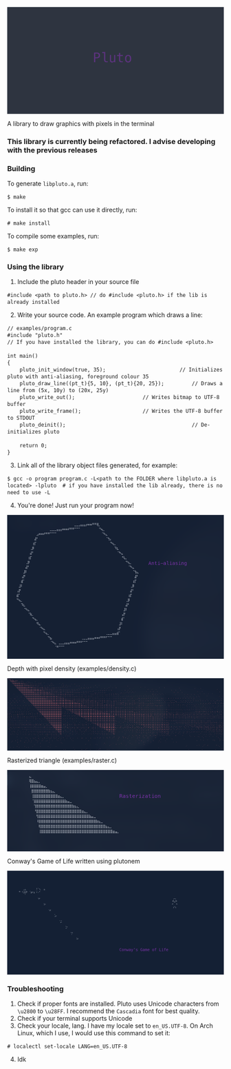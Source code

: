 <img src="screenshots/pluto.png" align="center">

<p> A library to draw graphics with pixels in the terminal </p>

### This library is currently being refactored. I advise developing with the previous releases 

### Building
To generate `libpluto.a`, run:
```
$ make
```
To install it so that gcc can use it directly, run:
```
# make install
```
To compile some examples, run:
```
$ make exp
```

### Using the library

1. Include the pluto header in your source file
```
#include <path to pluto.h> // do #include <pluto.h> if the lib is already installed
```

2. Write your source code. An example program which draws a line:
```
// examples/program.c
#include "pluto.h"
// If you have installed the library, you can do #include <pluto.h>

int main()
{
    pluto_init_window(true, 35);	 	             	// Initializes pluto with anti-aliasing, foreground colour 35
    pluto_draw_line((pt_t){5, 10}, (pt_t){20, 25});	        // Draws a line from (5x, 10y) to (20x, 25y)
    pluto_write_out();						// Writes bitmap to UTF-8 buffer
    pluto_write_frame();					// Writes the UTF-8 buffer to STDOUT
    pluto_deinit();      	                                // De-initializes pluto

    return 0;
}
```

3. Link all of the library object files generated, for example:
```
$ gcc -o program program.c -L<path to the FOLDER where libpluto.a is located> -lpluto  # if you have installed the lib already, there is no need to use -L
```

4. You're done! Just run your program now!

<img src="screenshots/hexagon.png" align="center">
<br>
<p>Depth with pixel density (examples/density.c)</p>
<img src="screenshots/pixel_density.png" align="center">
<br>
<p>Rasterized triangle (examples/raster.c)</p>
<img src="screenshots/raster.png" align="center">
<br>
<p>Conway's Game of Life written using plutonem</p>
<img src="screenshots/conways_game_of_life.png" align="center">

### Troubleshooting

1. Check if proper fonts are installed. Pluto uses Unicode characters from `\u2800` to `\u28FF`. I recommend the `Cascadia` font for best quality.
2. Check if your terminal supports Unicode
3. Check your locale, lang. I have my locale set to `en_US.UTF-8`. On Arch Linux, which I use, I would use this command to set it:
```
# localectl set-locale LANG=en_US.UTF-8
```
4. Idk
